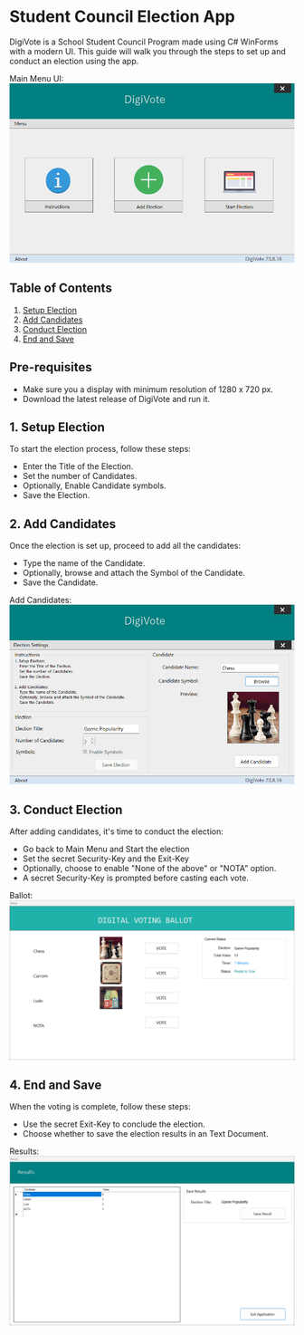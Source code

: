 # Student Council Election App

DigiVote is a School Student Council Program made using C# WinForms with a modern UI. This guide will walk you through the steps to set up and conduct an election using the app.

Main Menu UI:
![alt text](https://github.com/arunkrishnarao/DigiVote/blob/main/1.png?raw=true)

## Table of Contents
1. [Setup Election](#setup-election)
2. [Add Candidates](#add-candidates)
3. [Conduct Election](#conduct-election)
4. [End and Save](#end-and-save)

## Pre-requisites
- Make sure you a display with minimum resolution of 1280 x 720 px.
- Download the latest release of DigiVote and run it.

## 1. Setup Election
To start the election process, follow these steps:

- Enter the Title of the Election.
- Set the number of Candidates.
- Optionally, Enable Candidate symbols.
- Save the Election.

## 2. Add Candidates
Once the election is set up, proceed to add all the candidates:
- Type the name of the Candidate.
- Optionally, browse and attach the Symbol of the Candidate.
- Save the Candidate.

Add Candidates:
![alt text](https://github.com/arunkrishnarao/DigiVote/blob/main/2.png?raw=true)

## 3. Conduct Election
After adding candidates, it's time to conduct the election:
- Go back to Main Menu and Start the election
- Set the secret Security-Key and the Exit-Key
- Optionally, choose to enable "None of the above" or "NOTA" option.
- A secret Security-Key is prompted before casting each vote.

Ballot:
![alt text](https://github.com/arunkrishnarao/DigiVote/blob/main/3.png?raw=true)

## 4. End and Save
When the voting is complete, follow these steps:
- Use the secret Exit-Key to conclude the election.
- Choose whether to save the election results in an Text Document.

Results:
![alt text](https://github.com/arunkrishnarao/DigiVote/blob/main/4.png?raw=true)